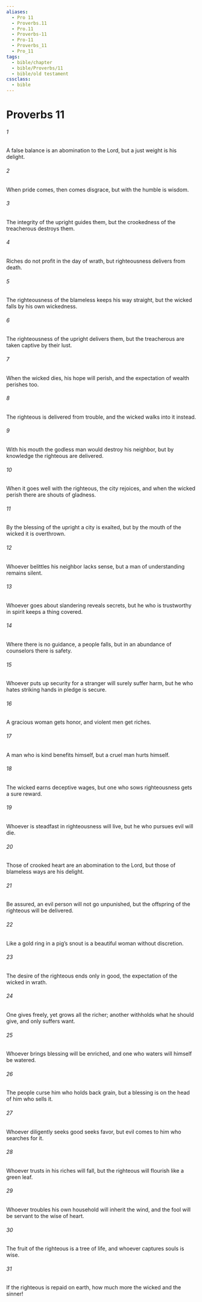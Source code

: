 ```yaml
---
aliases:
  - Pro 11
  - Proverbs.11
  - Pro.11
  - Proverbs-11
  - Pro-11
  - Proverbs_11
  - Pro_11
tags:
  - bible/chapter
  - bible/Proverbs/11
  - bible/old testament
cssclass:
  - bible
---
```


# Proverbs 11

###### 1
A false balance is an abomination to the Lord, but a just weight is his delight.
###### 2
When pride comes, then comes disgrace, but with the humble is wisdom.
###### 3
The integrity of the upright guides them, but the crookedness of the treacherous destroys them.
###### 4
Riches do not profit in the day of wrath, but righteousness delivers from death.
###### 5
The righteousness of the blameless keeps his way straight, but the wicked falls by his own wickedness.
###### 6
The righteousness of the upright delivers them, but the treacherous are taken captive by their lust.
###### 7
When the wicked dies, his hope will perish, and the expectation of wealth perishes too.
###### 8
The righteous is delivered from trouble, and the wicked walks into it instead.
###### 9
With his mouth the godless man would destroy his neighbor, but by knowledge the righteous are delivered.
###### 10
When it goes well with the righteous, the city rejoices, and when the wicked perish there are shouts of gladness.
###### 11
By the blessing of the upright a city is exalted, but by the mouth of the wicked it is overthrown.
###### 12
Whoever belittles his neighbor lacks sense, but a man of understanding remains silent.
###### 13
Whoever goes about slandering reveals secrets, but he who is trustworthy in spirit keeps a thing covered.
###### 14
Where there is no guidance, a people falls, but in an abundance of counselors there is safety.
###### 15
Whoever puts up security for a stranger will surely suffer harm, but he who hates striking hands in pledge is secure.
###### 16
A gracious woman gets honor, and violent men get riches.
###### 17
A man who is kind benefits himself, but a cruel man hurts himself.
###### 18
The wicked earns deceptive wages, but one who sows righteousness gets a sure reward.
###### 19
Whoever is steadfast in righteousness will live, but he who pursues evil will die.
###### 20
Those of crooked heart are an abomination to the Lord, but those of blameless ways are his delight.
###### 21
Be assured, an evil person will not go unpunished, but the offspring of the righteous will be delivered.
###### 22
Like a gold ring in a pig’s snout is a beautiful woman without discretion.
###### 23
The desire of the righteous ends only in good, the expectation of the wicked in wrath.
###### 24
One gives freely, yet grows all the richer; another withholds what he should give, and only suffers want.
###### 25
Whoever brings blessing will be enriched, and one who waters will himself be watered.
###### 26
The people curse him who holds back grain, but a blessing is on the head of him who sells it.
###### 27
Whoever diligently seeks good seeks favor, but evil comes to him who searches for it.
###### 28
Whoever trusts in his riches will fall, but the righteous will flourish like a green leaf.
###### 29
Whoever troubles his own household will inherit the wind, and the fool will be servant to the wise of heart.
###### 30
The fruit of the righteous is a tree of life, and whoever captures souls is wise.
###### 31
If the righteous is repaid on earth, how much more the wicked and the sinner!


